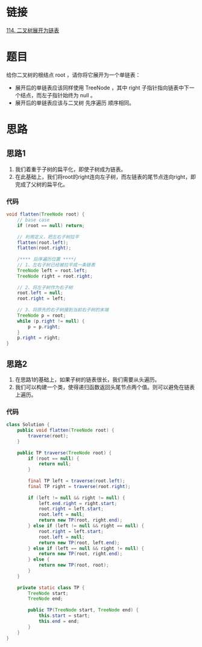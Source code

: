 # 链接
[114. 二叉树展开为链表](https://leetcode.cn/problems/flatten-binary-tree-to-linked-list/)
# 题目
给你二叉树的根结点 root ，请你将它展开为一个单链表：
- 展开后的单链表应该同样使用 TreeNode ，其中 right 子指针指向链表中下一个结点，而左子指针始终为 null 。
- 展开后的单链表应该与二叉树 先序遍历 顺序相同。
# 思路
## 思路1
1. 我们着重于子树的扁平化，即使子树成为链表。
2. 在此基础上，我们将root的right连向左子树，而左链表的尾节点连向right，即完成了父树的扁平化。
### 代码
```java
void flatten(TreeNode root) {  
    // base case  
    if (root == null) return;  
  
    // 利用定义，把左右子树拉平  
    flatten(root.left);  
    flatten(root.right);  
  
    /**** 后序遍历位置 ****/  
    // 1、左右子树已经被拉平成一条链表  
    TreeNode left = root.left;  
    TreeNode right = root.right;  
  
    // 2、将左子树作为右子树  
    root.left = null;  
    root.right = left;  
  
    // 3、将原先的右子树接到当前右子树的末端  
    TreeNode p = root;  
    while (p.right != null) {  
        p = p.right;  
    }  
    p.right = right;  
}
```
## 思路2
1. 在思路1的基础上，如果子树的链表很长，我们需要从头遍历。
2. 我们可以构建一个类，使得递归函数返回头尾节点两个值。则可以避免在链表上遍历。

### 代码
```java
class Solution {  
    public void flatten(TreeNode root) {  
        traverse(root);  
    }  
  
    public TP traverse(TreeNode root) {  
        if (root == null) {  
            return null;  
        }  
  
        final TP left = traverse(root.left);  
        final TP right = traverse(root.right);  
  
        if (left != null && right != null) {  
            left.end.right = right.start;  
            root.right = left.start;  
            root.left = null;  
            return new TP(root, right.end);  
        } else if (left != null && right == null) {  
            root.right = left.start;  
            root.left = null;  
            return new TP(root, left.end);  
        } else if (left == null && right != null) {  
            return new TP(root, right.end);  
        } else {  
            return new TP(root, root);  
        }  
    }  
  
    private static class TP {  
        TreeNode start;  
        TreeNode end;  
  
        public TP(TreeNode start, TreeNode end) {  
            this.start = start;  
            this.end = end;  
        }  
    }  
}
```